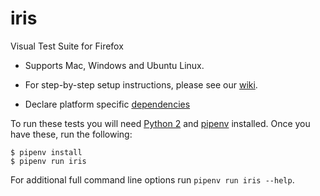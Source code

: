 # iris
Visual Test Suite for Firefox

* Supports Mac, Windows and Ubuntu Linux.
* For step-by-step setup instructions, please see our [wiki](https://github.com/mozilla/iris/wiki/Setup).

* Declare platform specific [dependencies](http://setuptools.readthedocs.io/en/latest/setuptools.html#declaring-platform-specific-dependencies)

To run these tests you will need [Python 2][] and [pipenv][] installed. Once
you have these, run the following:

```
$ pipenv install
$ pipenv run iris
```

For additional full command line options run `pipenv run iris --help`.

[Python 2]: http://docs.python-guide.org/en/latest/starting/installation/#legacy-python-2-installation-guides
[pipenv]: http://docs.python-guide.org/en/latest/dev/virtualenvs/#installing-pipenv
